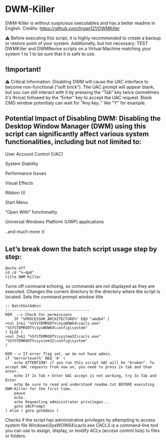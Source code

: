 # DWM-Killer
DWM-Killer is without suspicious executables and has a better readme in English.
Credits: https://github.com/Ingan121/DWMKiller


⚠️ Before executing this script, it is highly recommended to create a backup or restore point of your system.
Additionally, but not necessary: TEST DWMKiller and DWMRevive scripts on a Virtual Machine matching your system 1 to 1 to be sure that it is safe to use.


## !Important!

⚠️ Critical Information: Disabling DWM will cause the UAC interface to become non-functional (“soft brick”). The UAC prompt will appear blank, but you can still interact with it by pressing the “Tab” key twice (sometimes it's thrice) followed by the “Enter” key to accept the UAC request. Blank CMD window potentialy can wait for "Any key.." like "Y" for example.


## Potential Impact of Disabling DWM: Disabling the Desktop Window Manager (DWM) using this script can significantly affect various system functionalities, including but not limited to:

User Account Control (UAC)

System Stability

Performance Issues

Visual Effects

Ribbon UI

Start Menu

“Open With” functionality

Universal Windows Platform (UWP) applications

..and much more ☠️


## Let’s break down the batch script usage step by step:


```
@echo off
cd /d "%~dp0"
title DWM Killer
```
Turns off command echoing, so commands are not displayed as they are executed.
Changes the current directory to the directory where the script is located.
Sets the command prompt window title


```
:: BatchGotAdmin
:-------------------------------------
REM  --> Check for permissions
    IF "%PROCESSOR_ARCHITECTURE%" EQU "amd64" (
>nul 2>&1 "%SYSTEMROOT%\SysWOW64\cacls.exe" "%SYSTEMROOT%\SysWOW64\config\system"
) ELSE (
>nul 2>&1 "%SYSTEMROOT%\system32\cacls.exe" "%SYSTEMROOT%\system32\config\system"
)

REM --> If error flag set, we do not have admin.
if '%errorlevel%' NEQ '0' (
    echo ATTENTION! if you run this script UAC will be "broken". To accept UAC requests from now on, you need to press 2x tab and than enter.
    echo If 2x Tab + Enter UAC accept is not working, try 3x Tab and Enter
    echo Be sure to read and understand readme.txt BEFORE executing DWM-Killer for the first time.
    pause
    echo.
    echo Requesting administrator privileges...
    goto UACPrompt
) else ( goto gotAdmin )
```
Checks if the script has administrative privileges by attempting to access system file Windows\SysWOW64\cacls.exe
CACLS is a command-line tool you can use to assign, display, or modify ACLs (access control lists) to files or folders.
